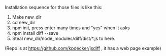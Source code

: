 Installation sequence for those files is like this:
1. Make new_dir
2. cd new_dir
3. npm init, press enter many times and "yes" when it asks
4. npm install diff --save
5. Steal new_dir/node_modules/diff/dist/*.js to here.


(Repo is at https://github.com/kpdecker/jsdiff , it has a web page example)